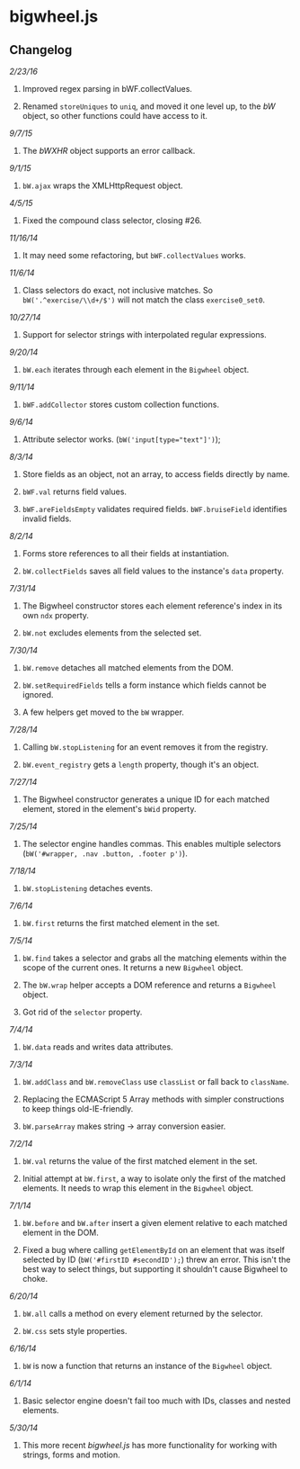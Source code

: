 bigwheel.js
===========

Changelog
---------

*2/23/16*

1. Improved regex parsing in bWF.collectValues.

2. Renamed `storeUniques` to `uniq`, and moved it one level up, to the *bW* object, so other functions could have access to it.


*9/7/15*

1. The *bWXHR* object supports an error callback.


*9/1/15*

1. `bW.ajax` wraps the XMLHttpRequest object.


*4/5/15*

1. Fixed the compound class selector, closing #26.


*11/16/14*

1. It may need some refactoring, but `bWF.collectValues` works.


*11/6/14*

1. Class selectors do exact, not inclusive matches. So `bW('.^exercise/\\d+/$')` will not match the class `exercise0_set0`.


*10/27/14*

1. Support for selector strings with interpolated regular expressions.


*9/20/14*

1. `bW.each` iterates through each element in the `Bigwheel` object.


*9/11/14*

1. `bWF.addCollector` stores custom collection functions.


*9/6/14*

1. Attribute selector works. (`bW('input[type="text"]')`);


*8/3/14*

1. Store fields as an object, not an array, to access fields directly by name.

2. `bWF.val` returns field values.

3. `bWF.areFieldsEmpty` validates required fields. `bWF.bruiseField` identifies invalid fields.


*8/2/14*

1. Forms store references to all their fields at instantiation.

2. `bW.collectFields` saves all field values to the instance's `data` property.


*7/31/14*

1. The Bigwheel constructor stores each element reference's index in its own `ndx` property.

2. `bW.not` excludes elements from the selected set.


*7/30/14*

1. `bW.remove` detaches all matched elements from the DOM.

2. `bW.setRequiredFields` tells a form instance which fields cannot be ignored.

3. A few helpers get moved to the `bW` wrapper.


*7/28/14*

1. Calling `bW.stopListening` for an event removes it from the registry.

2. `bW.event_registry` gets a `length` property, though it's an object.


*7/27/14*

1. The Bigwheel constructor generates a unique ID for each matched element, stored in the element's `bWid` property.


*7/25/14*

1. The selector engine handles commas. This enables multiple selectors (`bW('#wrapper, .nav .button, .footer p')`).


*7/18/14*

1. `bW.stopListening` detaches events.


*7/6/14*

1. `bW.first` returns the first matched element in the set.


*7/5/14*

1. `bW.find` takes a selector and grabs all the matching elements within the scope of the current ones. It returns a new `Bigwheel` object.

2. The `bW.wrap` helper accepts a DOM reference and returns a `Bigwheel` object.

3. Got rid of the `selector` property.


*7/4/14*

1. `bW.data` reads and writes data attributes.


*7/3/14*

1. `bW.addClass` and `bW.removeClass` use `classList` or fall back to `className`. 

2. Replacing the ECMAScript 5 Array methods with simpler constructions to keep things old-IE-friendly.

3. `bW.parseArray` makes string -> array conversion easier.


*7/2/14*

1. `bW.val` returns the value of the first matched element in the set.

2. Initial attempt at `bW.first`, a way to isolate only the first of the matched elements. It needs to wrap this element in the `Bigwheel` object.


*7/1/14*

1. `bW.before` and `bW.after` insert a given element relative to each matched element in the DOM.

2. Fixed a bug where calling `getElementById` on an element that was itself selected by ID (`bW('#firstID #secondID');`) threw an error. This isn't the best way to select things, but supporting it shouldn't cause Bigwheel to choke.


*6/20/14*

1. `bW.all` calls a method on every element returned by the selector.

2. `bW.css` sets style properties.


*6/16/14*

1. `bW` is now a function that returns an instance of the `Bigwheel` object.


*6/1/14*

1. Basic selector engine doesn't fail too much with IDs, classes and nested elements.


*5/30/14*

1. This more recent *bigwheel.js* has more functionality for working with strings, forms and motion.
